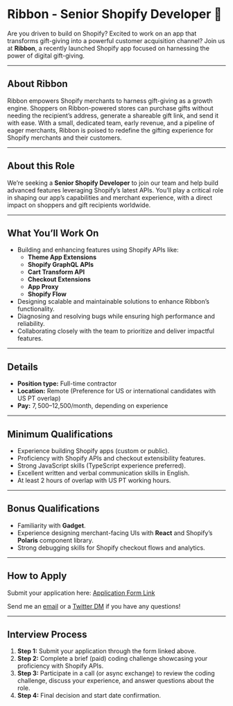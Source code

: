# Ribbon - Senior Shopify Developer 🎀

Are you driven to build on Shopify? Excited to work on an app that transforms gift-giving into a powerful customer acquisition channel? Join us at **Ribbon**, a recently launched Shopify app focused on harnessing the power of digital gift-giving.

---

## About Ribbon

Ribbon empowers Shopify merchants to harness gift-giving as a growth engine. Shoppers on Ribbon-powered stores can purchase gifts without needing the recipient’s address, generate a shareable gift link, and send it with ease. With a small, dedicated team, early revenue, and a pipeline of eager merchants, Ribbon is poised to redefine the gifting experience for Shopify merchants and their customers.

---

## About this Role

We’re seeking a **Senior Shopify Developer** to join our team and help build advanced features leveraging Shopify’s latest APIs. You’ll play a critical role in shaping our app’s capabilities and merchant experience, with a direct impact on shoppers and gift recipients worldwide.

---

## What You’ll Work On

- Building and enhancing features using Shopify APIs like:
  - **Theme App Extensions**
  - **Shopify GraphQL APIs**
  - **Cart Transform API**
  - **Checkout Extensions**
  - **App Proxy**
  - **Shopify Flow**
- Designing scalable and maintainable solutions to enhance Ribbon’s functionality.
- Diagnosing and resolving bugs while ensuring high performance and reliability.
- Collaborating closely with the team to prioritize and deliver impactful features.

---

## Details

- **Position type:** Full-time contractor  
- **Location:** Remote (Preference for US or international candidates with US PT overlap)  
- **Pay:** $7,500–$12,500/month, depending on experience

---

## Minimum Qualifications

- Experience building Shopify apps (custom or public).
- Proficiency with Shopify APIs and checkout extensibility features.
- Strong JavaScript skills (TypeScript experience preferred).
- Excellent written and verbal communication skills in English.
- At least 2 hours of overlap with US PT working hours.

---

## Bonus Qualifications

- Familiarity with **Gadget**.
- Experience designing merchant-facing UIs with **React** and Shopify’s **Polaris** component library.
- Strong debugging skills for Shopify checkout flows and analytics.

---

## How to Apply

Submit your application here: [Application Form Link](https://app.youform.com/forms/cc0tjsr4)

Send me an [email](mailto:bailey+ssd@poweredbyribbon.com) or a [Twitter DM](https://twitter.com/baileyberro) if you have any questions!

---

## Interview Process

1. **Step 1:** Submit your application through the form linked above.  
2. **Step 2:** Complete a brief (paid) coding challenge showcasing your proficiency with Shopify APIs.  
3. **Step 3:** Participate in a call (or async exchange) to review the coding challenge, discuss your experience, and answer questions about the role.  
4. **Step 4:** Final decision and start date confirmation.
